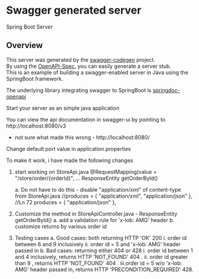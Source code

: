 # Swagger generated server

Spring Boot Server 


## Overview  
This server was generated by the [swagger-codegen](https://github.com/swagger-api/swagger-codegen) project.  
By using the [OpenAPI-Spec](https://github.com/swagger-api/swagger-core), you can easily generate a server stub.  
This is an example of building a swagger-enabled server in Java using the SpringBoot framework.

The underlying library integrating swagger to SpringBoot is [springdoc-openapi](https://github.com/springdoc/springdoc-openapi)

Start your server as an simple java application  

You can view the api documentation in swagger-ui by pointing to  
http://localhost:8080/v3
-   not sure what made this wrong - http://localhost:8080/  


Change default port value in application.properties

To make it work, i have made the following changes
1.  start working on StoreApi.java
    @RequestMapping(value = "/store/order/{orderId}",
    ...
    ResponseEntity<Order> getOrderById()

    a.  Do not have to do this - disable "application/xml" of content-type from StoreApi.java
     //produces = { "application/xml", "application/json" }, //Ln 72
        produces = { "application/json" }, 

2.  Customize the method in StoreApiController.java  - ResponseEntity<Order> getOrderById()
    a.  add a validation rule for 'x-lob: AMG' header
    b.  customize returns by various order id

3.  Testing cases
    a.  Good cases: both returning HTTP 'OK' 200
        i.  order id between 6 and 9 inclusively
        ii. order id = 5 and 'x-lob: AMG' header passed in 
    b.  Bad cases:  returning either 404 or 428
        i.  order id between 1 and 4 inclusively, returns HTTP 'NOT_FOUND' 404 .
        ii. order id greater than 9 , returns HTTP 'NOT_FOUND' 404 .
        iii.order id = 5 w/o 'x-lob: AMG' header passed in, returns HTTP 'PRECONDITION_REQUIRED' 428. 

